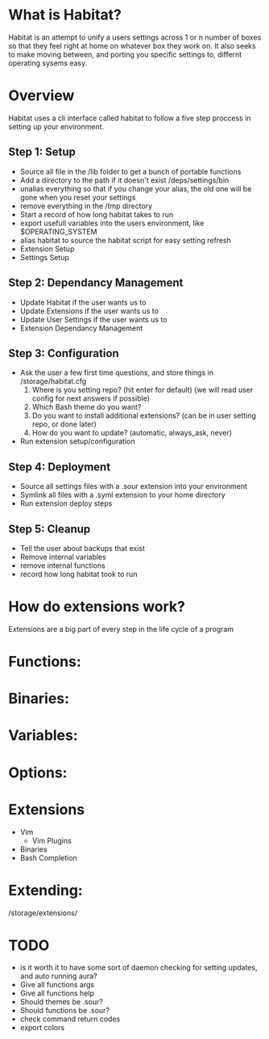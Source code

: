 # What is Habitat?
Habitat is an attempt to unify a users settings across 1 or n number of boxes so that they feel right at home on whatever box they work on. It also seeks to make moving between, and porting you specific settings to, differnt operating sysems easy.

# Overview
Habitat uses a cli interface called habitat to follow a five step proccess in setting up your environment.

## Step 1: Setup
* Source all file in the /lib folder to get a bunch of portable functions
* Add a directory to the path if it doesn't exist /deps/settings/bin
* unalias everything so that if you change your alias, the old one will be gone when you reset your settings
* remove everything in the /tmp directory
* Start a record of how long habitat takes to run
* export usefull variables into the users environment, like $OPERATING_SYSTEM
* alias habitat to source the habitat script for easy setting refresh
* Extension Setup
* Settings Setup

## Step 2: Dependancy Management
* Update Habitat if the user wants us to
* Update Extensions if the user wants us to
* Update User Settings if the user wants us to
* Extension Dependancy Management

## Step 3: Configuration
* Ask the user a few first time questions, and store things in /storage/habitat.cfg
	1. Where is you setting repo? (hit enter for default) (we will read user config for next answers if possible)
	2. Which Bash theme do you want?
	3. Do you want to install additional extensions? (can be in user setting repo, or done later)
	4. How do you want to update? (automatic, always_ask, never)
* Run extension setup/configuration

## Step 4: Deployment
* Source all settings files with a .sour extension into your environment
* Symlink all files with a .syml extension to your home directory
* Run extension deploy steps

## Step 5: Cleanup
* Tell the user about backups that exist
* Remove internal variables
* remove internal functions
* record how long habitat took to run

# How do extensions work?
Extensions are a big part of every step in the life cycle of a program


# Functions:

# Binaries:

# Variables:

# Options:

# Extensions
* Vim
	* Vim Plugins
* Binaries
* Bash Completion

# Extending:
/storage/extensions/<name>

# TODO
* is it worth it to have some sort of daemon checking for setting updates, and auto running aura?
* Give all functions args
* Give all functions help
* Should themes be .sour?
* Should functions be .sour?
* check command return codes
* export colors

